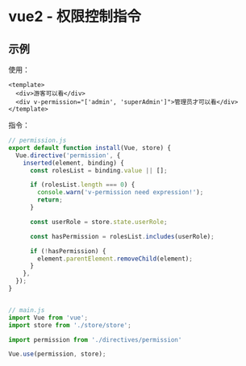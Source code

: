 <!--#region
@author 吴钦飞
@email wuqinfei@qq.com
@create date 2023-11-07 16:55:41
@modify date 2023-11-07 17:07:57
@desc [description]
#endregion-->


# vue2 - 权限控制指令

## 示例

使用：

```vue
<template>
  <div>游客可以看</div>
  <div v-permission="['admin', 'superAdmin']">管理员才可以看</div>
</template>
```

指令：

```js
// permission.js
export default function install(Vue, store) {
  Vue.directive('permission', {
    inserted(element, binding) {
      const rolesList = binding.value || [];

      if (rolesList.length === 0) {
        console.warn('v-permission need expression!');
        return;
      }

      const userRole = store.state.userRole;

      const hasPermission = rolesList.includes(userRole);

      if (!hasPermission) {
        element.parentElement.removeChild(element);
      }
    },
  });
}


// main.js
import Vue from 'vue';
import store from './store/store';

import permission from './directives/permission'

Vue.use(permission, store);
```

